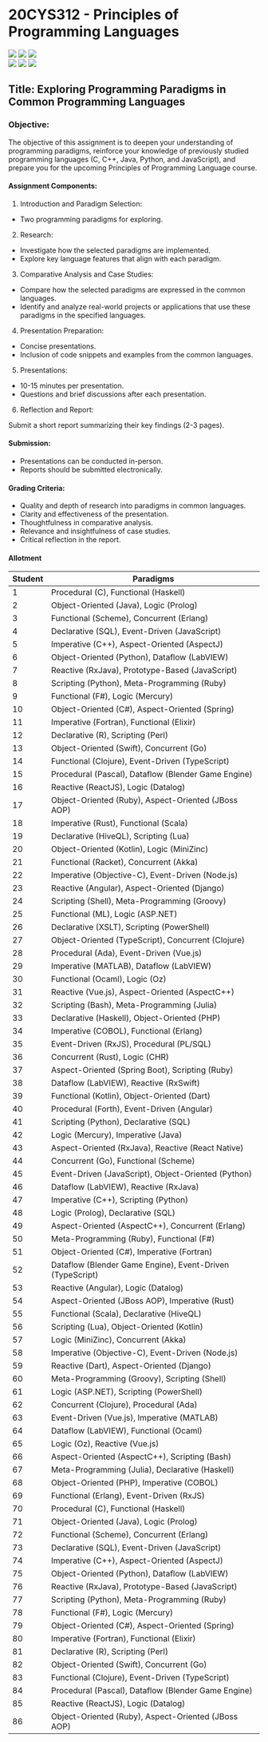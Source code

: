 # 20CYS312 - Principles of Programming Languages
![](https://img.shields.io/badge/Batch-21CYS-lightgreen) ![](https://img.shields.io/badge/UG-blue) ![](https://img.shields.io/badge/Subject-PPL-blue) <br/>
![](https://img.shields.io/badge/Lecture-2-orange) ![](https://img.shields.io/badge/Practical-3-orange) ![](https://img.shields.io/badge/Credits-3-orange)

## Title: Exploring Programming Paradigms in Common Programming Languages

### Objective:
The objective of this assignment is to deepen your understanding of programming paradigms, reinforce your knowledge of previously studied programming languages (C, C++, Java, Python, and JavaScript), and prepare you for the upcoming Principles of Programming Language course.

#### Assignment Components:

1. Introduction and Paradigm Selection:

- Two programming paradigms for exploring.

2. Research:

- Investigate how the selected paradigms are implemented.
- Explore key language features that align with each paradigm.

3. Comparative Analysis and Case Studies:

- Compare how the selected paradigms are expressed in the common languages.
- Identify and analyze real-world projects or applications that use these paradigms in the specified languages.

4. Presentation Preparation:

- Concise presentations.
- Inclusion of code snippets and examples from the common languages.

5. Presentations:

- 10-15 minutes per presentation.
- Questions and brief discussions after each presentation.

6. Reflection and Report:

Submit a short report summarizing their key findings (2-3 pages).

#### Submission:

- Presentations can be conducted in-person.
- Reports should be submitted electronically.

#### Grading Criteria:

- Quality and depth of research into paradigms in common languages.
- Clarity and effectiveness of the presentation.
- Thoughtfulness in comparative analysis.
- Relevance and insightfulness of case studies.
- Critical reflection in the report.

#### Allotment

| Student | Paradigms                                    |
|---------|----------------------------------------------|
| 1       | Procedural (C), Functional (Haskell)         |
| 2       | Object-Oriented (Java), Logic (Prolog)       |
| 3       | Functional (Scheme), Concurrent (Erlang)    |
| 4       | Declarative (SQL), Event-Driven (JavaScript)|
| 5       | Imperative (C++), Aspect-Oriented (AspectJ) |
| 6       | Object-Oriented (Python), Dataflow (LabVIEW)|
| 7       | Reactive (RxJava), Prototype-Based (JavaScript)|
| 8       | Scripting (Python), Meta-Programming (Ruby) |
| 9       | Functional (F#), Logic (Mercury)             |
| 10      | Object-Oriented (C#), Aspect-Oriented (Spring)|
| 11      | Imperative (Fortran), Functional (Elixir)   |
| 12      | Declarative (R), Scripting (Perl)            |
| 13      | Object-Oriented (Swift), Concurrent (Go)    |
| 14      | Functional (Clojure), Event-Driven (TypeScript)|
| 15      | Procedural (Pascal), Dataflow (Blender Game Engine)|
| 16      | Reactive (ReactJS), Logic (Datalog)          |
| 17      | Object-Oriented (Ruby), Aspect-Oriented (JBoss AOP)|
| 18      | Imperative (Rust), Functional (Scala)       |
| 19      | Declarative (HiveQL), Scripting (Lua)       |
| 20      | Object-Oriented (Kotlin), Logic (MiniZinc)   |
| 21      | Functional (Racket), Concurrent (Akka)      |
| 22      | Imperative (Objective-C), Event-Driven (Node.js)|
| 23      | Reactive (Angular), Aspect-Oriented (Django)|
| 24      | Scripting (Shell), Meta-Programming (Groovy)|
| 25      | Functional (ML), Logic (ASP.NET)             |
| 26      | Declarative (XSLT), Scripting (PowerShell)  |
| 27      | Object-Oriented (TypeScript), Concurrent (Clojure)|
| 28      | Procedural (Ada), Event-Driven (Vue.js)     |
| 29      | Imperative (MATLAB), Dataflow (LabVIEW)     |
| 30      | Functional (Ocaml), Logic (Oz)              |
| 31      | Reactive (Vue.js), Aspect-Oriented (AspectC++)|
| 32      | Scripting (Bash), Meta-Programming (Julia)  |
| 33      | Declarative (Haskell), Object-Oriented (PHP)|
| 34      | Imperative (COBOL), Functional (Erlang)    |
| 35      | Event-Driven (RxJS), Procedural (PL/SQL)    |
| 36      | Concurrent (Rust), Logic (CHR)              |
| 37      | Aspect-Oriented (Spring Boot), Scripting (Ruby)|
| 38      | Dataflow (LabVIEW), Reactive (RxSwift)     |
| 39      | Functional (Kotlin), Object-Oriented (Dart)|
| 40      | Procedural (Forth), Event-Driven (Angular)  |
| 41      | Scripting (Python), Declarative (SQL)      |
| 42      | Logic (Mercury), Imperative (Java)          |
| 43      | Aspect-Oriented (RxJava), Reactive (React Native)|
| 44      | Concurrent (Go), Functional (Scheme)       |
| 45      | Event-Driven (JavaScript), Object-Oriented (Python)|
| 46      | Dataflow (LabVIEW), Reactive (RxJava)      |
| 47      | Imperative (C++), Scripting (Python)        |
| 48      | Logic (Prolog), Declarative (SQL)           |
| 49      | Aspect-Oriented (AspectC++), Concurrent (Erlang)|
| 50      | Meta-Programming (Ruby), Functional (F#)   |
| 51      | Object-Oriented (C#), Imperative (Fortran) |
| 52      | Dataflow (Blender Game Engine), Event-Driven (TypeScript)|
| 53      | Reactive (Angular), Logic (Datalog)         |
| 54      | Aspect-Oriented (JBoss AOP), Imperative (Rust)|
| 55      | Functional (Scala), Declarative (HiveQL)   |
| 56      | Scripting (Lua), Object-Oriented (Kotlin)  |
| 57      | Logic (MiniZinc), Concurrent (Akka)        |
| 58      | Imperative (Objective-C), Event-Driven (Node.js)|
| 59      | Reactive (Dart), Aspect-Oriented (Django)  |
| 60      | Meta-Programming (Groovy), Scripting (Shell)|
| 61      | Logic (ASP.NET), Scripting (PowerShell)    |
| 62      | Concurrent (Clojure), Procedural (Ada)     |
| 63      | Event-Driven (Vue.js), Imperative (MATLAB) |
| 64      | Dataflow (LabVIEW), Functional (Ocaml)     |
| 65      | Logic (Oz), Reactive (Vue.js)              |
| 66      | Aspect-Oriented (AspectC++), Scripting (Bash)|
| 67      | Meta-Programming (Julia), Declarative (Haskell)|
| 68      | Object-Oriented (PHP), Imperative (COBOL) |
| 69      | Functional (Erlang), Event-Driven (RxJS)   |
| 70      | Procedural (C), Functional (Haskell)       |
| 71      | Object-Oriented (Java), Logic (Prolog)     |
| 72      | Functional (Scheme), Concurrent (Erlang)   |
| 73      | Declarative (SQL), Event-Driven (JavaScript)|
| 74      | Imperative (C++), Aspect-Oriented (AspectJ)|
| 75      | Object-Oriented (Python), Dataflow (LabVIEW)|
| 76      | Reactive (RxJava), Prototype-Based (JavaScript)|
| 77      | Scripting (Python), Meta-Programming (Ruby)|
| 78      | Functional (F#), Logic (Mercury)           |
| 79      | Object-Oriented (C#), Aspect-Oriented (Spring)|
| 80      | Imperative (Fortran), Functional (Elixir)  |
| 81      | Declarative (R), Scripting (Perl)          |
| 82      | Object-Oriented (Swift), Concurrent (Go)  |
| 83      | Functional (Clojure), Event-Driven (TypeScript)|
| 84      | Procedural (Pascal), Dataflow (Blender Game Engine)|
| 85      | Reactive (ReactJS), Logic (Datalog)        |
| 86      | Object-Oriented (Ruby), Aspect-Oriented (JBoss AOP)|
